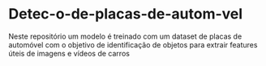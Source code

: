 # Detec-o-de-placas-de-autom-vel
Neste repositório um modelo é treinado com um dataset de placas de automóvel com o objetivo de identificação de objetos para extrair features úteis de imagens e vídeos de carros
